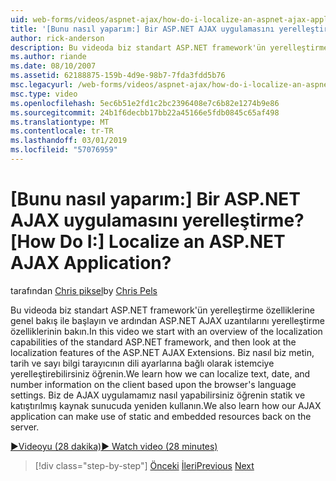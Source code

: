 ```yaml
---
uid: web-forms/videos/aspnet-ajax/how-do-i-localize-an-aspnet-ajax-application
title: '[Bunu nasıl yaparım:] Bir ASP.NET AJAX uygulamasını yerelleştirme? | Microsoft Docs'
author: rick-anderson
description: Bu videoda biz standart ASP.NET framework'ün yerelleştirme özelliklerine genel bakış ile başlatın ve sonra da yerelleştirme özelliklerinin arayın...
ms.author: riande
ms.date: 08/10/2007
ms.assetid: 62188875-159b-4d9e-98b7-7fda3fdd5b76
msc.legacyurl: /web-forms/videos/aspnet-ajax/how-do-i-localize-an-aspnet-ajax-application
msc.type: video
ms.openlocfilehash: 5ec6b51e2fd1c2bc2396408e7c6b82e1274b9e86
ms.sourcegitcommit: 24b1f6decbb17bb22a45166e5fdb0845c65af498
ms.translationtype: MT
ms.contentlocale: tr-TR
ms.lasthandoff: 03/01/2019
ms.locfileid: "57076959"
---
```

<a name="how-do-i-localize-an-aspnet-ajax-application"></a><span data-ttu-id="6ae1b-104">[Bunu nasıl yaparım:] Bir ASP.NET AJAX uygulamasını yerelleştirme?</span><span class="sxs-lookup"><span data-stu-id="6ae1b-104">[How Do I:] Localize an ASP.NET AJAX Application?</span></span>
====================
<span data-ttu-id="6ae1b-105">tarafından [Chris piksel](https://twitter.com/chrispels)</span><span class="sxs-lookup"><span data-stu-id="6ae1b-105">by [Chris Pels](https://twitter.com/chrispels)</span></span>

<span data-ttu-id="6ae1b-106">Bu videoda biz standart ASP.NET framework'ün yerelleştirme özelliklerine genel bakış ile başlayın ve ardından ASP.NET AJAX uzantılarını yerelleştirme özelliklerinin bakın.</span><span class="sxs-lookup"><span data-stu-id="6ae1b-106">In this video we start with an overview of the localization capabilities of the standard ASP.NET framework, and then look at the localization features of the ASP.NET AJAX Extensions.</span></span> <span data-ttu-id="6ae1b-107">Biz nasıl biz metin, tarih ve sayı bilgi tarayıcının dili ayarlarına bağlı olarak istemciye yerelleştirebilirsiniz öğrenin.</span><span class="sxs-lookup"><span data-stu-id="6ae1b-107">We learn how we can localize text, date, and number information on the client based upon the browser's language settings.</span></span> <span data-ttu-id="6ae1b-108">Biz de AJAX uygulamamız nasıl yapabilirsiniz öğrenin statik ve katıştırılmış kaynak sunucuda yeniden kullanın.</span><span class="sxs-lookup"><span data-stu-id="6ae1b-108">We also learn how our AJAX application can make use of static and embedded resources back on the server.</span></span>

[<span data-ttu-id="6ae1b-109">&#9654;Videoyu (28 dakika)</span><span class="sxs-lookup"><span data-stu-id="6ae1b-109">&#9654; Watch video (28 minutes)</span></span>](https://channel9.msdn.com/Blogs/ASP-NET-Site-Videos/how-do-i-localize-an-aspnet-ajax-application)

> [!div class="step-by-step"]
> <span data-ttu-id="6ae1b-110">[Önceki](how-do-i-implement-the-persistent-communications-pattern-with-the-updatepanel.md)
> [İleri](how-do-i-implement-the-persistent-communications-pattern-using-web-services.md)</span><span class="sxs-lookup"><span data-stu-id="6ae1b-110">[Previous](how-do-i-implement-the-persistent-communications-pattern-with-the-updatepanel.md)
[Next](how-do-i-implement-the-persistent-communications-pattern-using-web-services.md)</span></span>
